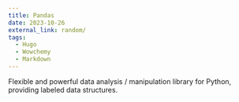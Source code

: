 ```yaml
---
title: Pandas
date: 2023-10-26
external_link: random/
tags:
  - Hugo
  - Wowchemy
  - Markdown
---
```


Flexible and powerful data analysis / manipulation library for Python, providing labeled data structures.

<!--more-->

